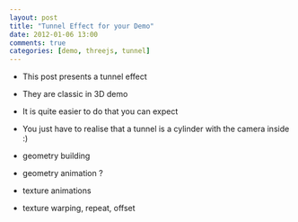 ```yaml
---
layout: post
title: "Tunnel Effect for your Demo"
date: 2012-01-06 13:00
comments: true
categories: [demo, threejs, tunnel]
---
```


* This post presents a tunnel effect
* They are classic in 3D demo

* It is quite easier to do that you can expect
* You just have to realise that a tunnel is a cylinder with the camera inside :)

* geometry building
* geometry animation ?
* texture animations
* texture warping, repeat, offset